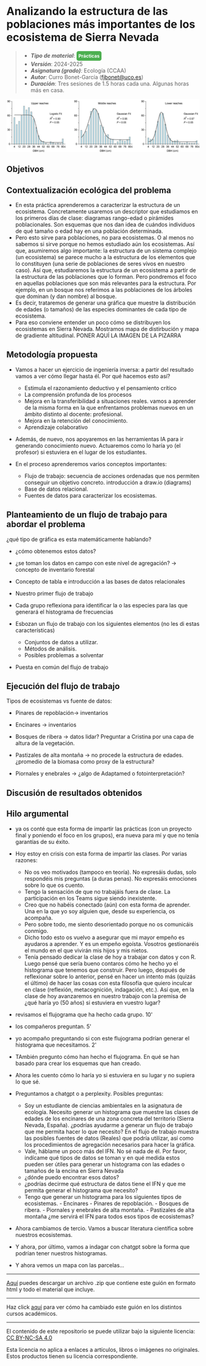 # Analizando la estructura de las poblaciones más importantes de los ecosistema de Sierra Nevada

> + **_Tipo de material_**: <span style="display: inline-block; font-size: 12px; color: white; background-color: #4caf50; border-radius: 5px; padding: 5px; font-weight: bold;"> Prácticas</span> 
> + **_Versión_**: 2024-2025
> + **_Asignatura (grado)_**: Ecología (CCAA)
> + **_Autor_**: Curro Bonet-García (fjbonet@uco.es)
> + **_Duración_**: Tres sesiones de 1.5 horas cada una. Algunas horas más en casa. 
>
> 

![portada](https://raw.githubusercontent.com/aprendiendo-cosas/P_estructura_pobs_ecologia_CCAA/refs/heads/main/imagenes/portada.png)




## Objetivos 







## Contextualización ecológica del problema

- En esta práctica aprenderemos a caracterizar la estructura de un ecosistema. Concretamente usaremos un descriptor que estudiamos en los primeros días de clase: diagramas rango-edad o pirámides poblacionales. Son esquemas que nos dan idea de cuándos individuos de qué tamaño o edad hay en una población determinada. 
- Pero esto sirve para poblaciones, no para ecosistemas. O al menos no sabemos si sirve porque no hemos estudiado aún los ecosistemas. Así que, asumiremos algo importante: la estructura de un sistema complejo (un ecosistema) se parece mucho a la estructura de los elementos que lo constituyen (una serie de poblaciones de seres vivos en nuestro caso). Así que, estudiaremos la estructura de un ecosistema a partir de la estructura de las poblaciones que lo forman. Pero pondremos el foco en aquellas poblaciones que son más relevantes para la estructura. Por ejemplo, en un bosque nos referimos a las poblaciones de los árboles que dominan (y dan nombre) al bosque. 
- Es decir, trataremos de generar una gráfica que muestre la distribución de edades (o tamaños) de las especies dominantes de cada tipo de ecosistema. 
- Para eso conviene entender un poco cómo se distribuyen los ecosistemas en Sierra Nevada. Mostramos mapa de distirbución y mapa de gradiente altitudinal. PONER AQUÍ LA IMAGEN DE LA PIZARRA


## Metodología propuesta
- Vamos a hacer un ejercicio de ingeniería inversa: a partir del resultado vamos a ver cómo llegar hasta él. Por qué hacemos esto así?
  - Estimula el razonamiento deductivo y el pensamiento crítico
  - La comprensión profunda de los procesos
  - Mejora en la transferibilidad a situaciones reales. vamos a aprender de la misma forma en la que enfrentamos problemas nuevos en un ámbito distinto al docente: profesional.
  - Mejora en la retención del conocimiento.
  - Aprendizaje colaborativo

- Además, de nuevo, nos apoyaremos en las herramientas IA para ir generando conocimiento nuevo. Actuaremos como lo haría yo (el profesor) si estuviera en el lugar de los estudiantes.
- En el proceso aprenderemos varios conceptos importantes:
  - Flujo de trabajo: secuencia de acciones ordenadas que nos permiten conseguir un objetivo concreto. introducción a draw.io (diagrams)
  - Base de datos relacional.
  - Fuentes de datos para caracterizar los ecosistemas.



## Planteamiento de un flujo de trabajo para abordar el problema

¿qué tipo de gráfica es esta matemáticamente hablando? 

- ¿cómo obtenemos estos datos?
- ¿se toman los datos en campo con este nivel de agregación? -> concepto de inventario forestal
- Concepto de tabla e introducción a las bases de datos relacionales
- Nuestro primer flujo de trabajo

- Cada grupo reflexiona para identificar la o las especies para las que generará el histograma de frecuencias
- Esbozan un flujo de trabajo con los siguientes elementos (no les di estas características)
  - Conjuntos de datos a utilizar.
  - Métodos de análisis.
  - Posibles problemas a solventar

- Puesta en común del flujo de trabajo
## Ejecución del flujo de trabajo
Tipos de ecosistemas vs fuente de datos:

- Pinares de repoblación-> inventarios

- Encinares -> inventarios

- Bosques de ribera -> datos lidar? Preguntar a Cristina por una capa de altura de la vegetación.

- Pastizales de alta montaña -> no procede la estructura de edades. ¿promedio de la biomasa como proxy de la estructura?

- Piornales y enebrales -> ¿algo de Adaptamed o fotointerpretación?








## Discusión de resultados obtenidos



## Hilo argumental

- ya os conté que esta forma de impartir las prácticas (con un proyecto final y poniendo el foco en los grupos), era nueva para mí y que no tenía garantías de su éxito.
- Hoy estoy en crisis con esta forma de impartir las clases. Por varias razones:
  - No os veo motivados (tampoco en teoría). No expresáis dudas, solo respondéis mis preguntas (a duras penas). No expresáis emociones sobre lo que os cuento. 
  - Tengo la sensación de que no trabajáis fuera de clase. La participación en los Teams sigue siendo inexistente. 
  - Creo que no habéis conectado (aún) con esta forma de aprender. Una en la que yo soy alguien que, desde su experiencia, os acompaña.
  - Pero sobre todo, me siento desorientado porque no os comunicáis conmigo. 
  - Dicho todo esto os vuelvo a asegurar que mi mayor empeño es ayudaros a aprender. Y es un empeño egoísta. Vosotros gestionaréis el mundo en el que vivirán mis hijos y mis nietos.
  - Tenía pensado dedicar la clase de hoy a trabajar con datos y con R. Luego pensé que sería bueno contaros cómo he hecho yo el histograma que tenemos que construir. Pero luego, después de reflexionar sobre lo anterior, pensé en hacer un intento más (quizás el último) de hacer las cosas con esta filosofía que quiero inculcar en clase (reflexión, metacognición, indagación, etc.). Así que, en la clase de hoy avanzaremos en nuestro trabajo con la premisa de ¿qué haría yo (50 años) si estuviera en vuestro lugar?

- revisamos el flujograma que ha hecho cada grupo. 10'
- los compañeros preguntan. 5'
- yo acompaño preguntando si con este flujograma podrían generar el histograma que necesitamos. 2'
- TAmbién pregunto cómo han hecho el flujograma. En qué se han basado para crear los esquemas que han creado. 
- Ahora les cuento cómo lo haría yo si estuviera en su lugar y no supiera lo que sé. 
- Preguntamos a chatgpt o a perplexity. Posibles preguntas:
  - Soy un estudiante de ciencias ambientales en la asignatura de ecología. Necesito generar un histograma que muestre las clases de edades de los encinares de una zona concreta del territorio (Sierra Nevada, España).  ¿podrías ayudarme a generar un flujo de trabajo que me permita hacer lo que necesito? En el flujo de trabajo muestra las posibles fuentes de datos (Reales) que podría utilizar, así como los procedimientos de agregación necesarios para hacer la gráfica.
  - Vale, háblame un poco más del IFN. No sé nada de él. Por favor, indícame qué tipos de datos se toman y en qué medida estos pueden ser útiles para generar un histograma con las edades o tamaños de la encina en Sierra Nevada
  - ¿dónde puedo encontrar esos datos?
  - ¿podrías decirme qué estructura de datos tiene el IFN y que me permita generar el histograma que necesito?
  - Tengo que generar un histograma para los siguientes tipos de ecosistemas.  - Encinares - Pinares de repoblación. - Bosques de ribera. - Piornales y enebrales de alta montaña. - Pastizales de alta montaña ¿me servirá el IFN para todos esos tipos de ecosistemas?

- Ahora cambiamos de tercio. Vamos a buscar literatura científica sobre nuestros ecosistemas.
- Y ahora, por último, vamos a indagar con chatgpt sobre la forma que podrían tener nuestros histogramas.
- Y ahora vemos un mapa con las parcelas...




****

[Aquí](https://github.com/aprendiendo-cosas/P_estructura_pobs_ecologia_CCAA/archive/refs/tags/2024_2025.zip) puedes descargar un archivo .zip que contiene este guión en formato html y todo el material que incluye.

****

Haz click [aquí](https://github.com/aprendiendo-cosas/P_estructura_pobs_ecologia_CCAA/releases) para ver cómo ha cambiado este guión en los distintos cursos académicos.

****

 <p xmlns:cc="http://creativecommons.org/ns#" >El contenido de este repositorio se puede utilizar bajo la siguiente licencia:  <a  href="https://creativecommons.org/licenses/by-nc-sa/4.0/?ref=chooser-v1"  target="_blank" rel="license noopener noreferrer"  style="display:inline-block;">CC BY-NC-SA 4.0<img  style="height:22px!important;margin-left:3px;vertical-align:text-bottom;"   src="https://mirrors.creativecommons.org/presskit/icons/cc.svg?ref=chooser-v1"  alt=""><img  style="height:22px!important;margin-left:3px;vertical-align:text-bottom;"   src="https://mirrors.creativecommons.org/presskit/icons/by.svg?ref=chooser-v1"  alt=""><img  style="height:22px!important;margin-left:3px;vertical-align:text-bottom;"   src="https://mirrors.creativecommons.org/presskit/icons/nc.svg?ref=chooser-v1"  alt=""><img  style="height:22px!important;margin-left:3px;vertical-align:text-bottom;"   src="https://mirrors.creativecommons.org/presskit/icons/sa.svg?ref=chooser-v1"  alt=""></a></p> 

<p>Esta licencia no aplica a enlaces a artículos, libros o imágenes no originales. Estos productos tienen su licencia correspondiente.</p>

